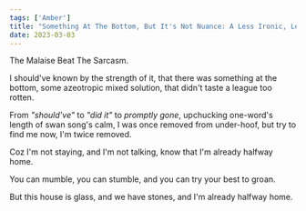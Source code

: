 ```yaml
---
tags: ['Amber']
title: "Something At The Bottom, But It's Not Nuance: A Less Ironic, Less Romantic Recount."
date: 2023-03-03
---
```


The Malaise Beat The Sarcasm.

I should've known by the strength of it,
that there was something at the bottom,
some azeotropic mixed solution,
that didn't taste a league too rotten.

From *"should've"* to *"did it"* to *promptly gone*,
upchucking one-word's length of swan song's calm,
I was once removed from under-hoof,
but try to find me now, I'm twice removed.

Coz I'm not staying,
and I'm not talking,
know that I'm already
halfway home. 

You can mumble,
you can stumble,
and you can try your
best to groan.

But this house is glass,
and we have stones,
and I'm already
halfway home.